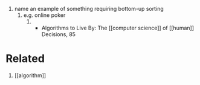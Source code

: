 1. name an example of something requiring bottom-up sorting
	1. e.g. online poker
		1. - Algorithms to Live By: The [[computer science]] of [[human]] Decisions, 85

# Related
1. [[algorithm]]